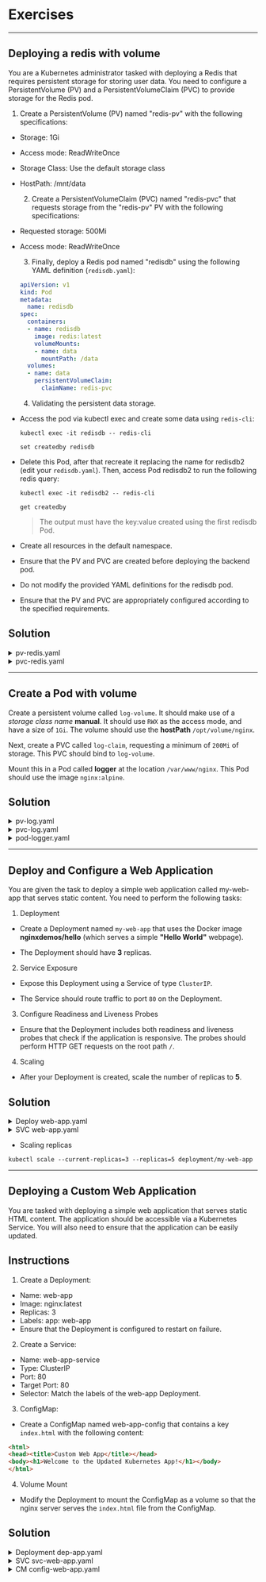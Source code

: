 # Exercises

-----------

## Deploying a redis with volume
  
  You are a Kubernetes administrator tasked with deploying a Redis that requires persistent storage for storing user data. You need to configure a PersistentVolume (PV) and a PersistentVolumeClaim (PVC) to provide storage for the Redis pod.

  1. Create a PersistentVolume (PV) named "redis-pv" with the following specifications:

- Storage: 1Gi
- Access mode: ReadWriteOnce
- Storage Class: Use the default storage class
- HostPath: /mnt/data

  2. Create a PersistentVolumeClaim (PVC) named "redis-pvc" that requests storage from the "redis-pv" PV with the following specifications:

- Requested storage: 500Mi
- Access mode: ReadWriteOnce

  3. Finally, deploy a Redis pod named "redisdb" using the following YAML definition (`redisdb.yaml`):

  ```yaml
  apiVersion: v1
  kind: Pod
  metadata:
    name: redisdb
  spec:
    containers:
    - name: redisdb
      image: redis:latest
      volumeMounts:
      - name: data
        mountPath: /data
    volumes:
    - name: data
      persistentVolumeClaim:
        claimName: redis-pvc
  ```

  4. Validating the persistent data storage.

- Access the pod via kubectl exec and create some data using `redis-cli`:

  ```shell
  kubectl exec -it redisdb -- redis-cli
  ```

  ```shell
  set createdby redisdb
  ```

- Delete this Pod, after that recreate it replacing the name for redisdb2 (edit your `redisdb.yaml`). Then, access Pod redisdb2 to run the following redis query:

  ```shell
  kubectl exec -it redisdb2 -- redis-cli
  ```

  ```shell
  get createdby
  ```

  > The output must have the key:value created using the first redisdb Pod.

- Create all resources in the default namespace.
- Ensure that the PV and PVC are created before deploying the backend pod.
- Do not modify the provided YAML definitions for the redisdb pod.
- Ensure that the PV and PVC are appropriately configured according to the specified requirements.

## Solution

<details>
  <summary>pv-redis.yaml</summary>
  
  ```yaml
  apiVersion: v1
  kind: PersistentVolume
  metadata:
    name: redis-pv
  spec:
    storageClassName: standard
    capacity:
      storage: 1Gi
    accessModes:
      - ReadWriteOnce
    hostPath:
      path: "/mnt/data"
  ```

</details>

<details>
  <summary>pvc-redis.yaml</summary>
  
  ```yaml
  apiVersion: v1
  kind: PersistentVolumeClaim
  metadata:
    name: redis-pvc
  spec:
    storageClassName: standard
    accessModes:
      - ReadWriteOnce
    resources:
      requests:
        storage: 500Mi
  ```

</details>

-----------

## Create a Pod with volume

Create a persistent volume called `log-volume`.
It should make use of a *storage class name* **manual**.
It should use `RWX` as the access mode, and have a size of `1Gi`.
The volume should use the **hostPath** `/opt/volume/nginx`.

Next, create a PVC called `log-claim`, requesting a minimum of `200Mi` of storage.
This PVC should bind to `log-volume`.

Mount this in a Pod called **logger** at the location `/var/www/nginx`.
This Pod should use the image `nginx:alpine`.

## Solution

<details>
  <summary>pv-log.yaml</summary>
  
  ```yaml
  apiVersion: v1
  kind: PersistentVolume
  metadata:
    name: log-volume
    labels:
      app: logger
  spec:
    storageClassName: manual
    capacity:
      storage: 1Gi
    accessModes:
      - ReadWriteMany
    hostPath:
      path: "/opt/volume/nginx"
  ```

</details>

<details>
  <summary>pvc-log.yaml</summary>
  
  ```yaml
  apiVersion: v1
  kind: PersistentVolumeClaim
  metadata:
    name: log-claim
    labels:
      app: logger
  spec:
    volumeName: log-volume
    storageClassName: manual
    accessModes:
      - ReadWriteMany
    resources:
      requests:
        storage: 200Mi
  ```

</details>

<details>
  <summary>pod-logger.yaml</summary>
  
  ```yaml
  apiVersion: v1
  kind: Pod
  metadata:
    name: logger
    labels:
      app: logger
  spec:
    volumes:
      - name: log-volume
        persistentVolumeClaim:
          claimName: log-claim
    containers:
      - image: nginx:alpine
        name: logger
        volumeMounts:
          - mountPath: "/var/www/nginx"
            name: log-volume
    restartPolicy: Never
  ```

</details>

-----------

## Deploy and Configure a Web Application

You are given the task to deploy a simple web application called my-web-app that serves static content. You need to perform the following tasks:

1. Deployment

* Create a Deployment named `my-web-app` that uses the Docker image **nginxdemos/hello** (which serves a simple **"Hello World"** webpage).

* The Deployment should have **3** replicas.

2. Service Exposure

* Expose this Deployment using a Service of type `ClusterIP`.

* The Service should route traffic to port `80` on the Deployment.

3. Configure Readiness and Liveness Probes

* Ensure that the Deployment includes both readiness and liveness probes that check if the application is responsive. The probes should perform HTTP GET requests on the root path `/`.

4. Scaling

* After your Deployment is created, scale the number of replicas to **5**.

## Solution

<details>
  <summary>Deploy web-app.yaml</summary>
  
  ```yaml
  apiVersion: apps/v1
  kind: Deployment
  metadata:
    name: my-web-app
    labels:
      app: my-web-app
  spec:
    replicas: 3
    selector:
      matchLabels:
        app: my-web-app
    template:
      metadata:
        labels:
          app: my-web-app
      spec:
        containers:
          - image: nginxdemos/hello
            name: hello
            ports:
              - containerPort: 80
            readinessProbe:
              httpGet:
                path: /
                port: 80
              initialDelaySeconds: 5
              periodSeconds: 10
            livenessProbe:
              httpGet:
                path: /
                port: 80
              initialDelaySeconds: 10
              periodSeconds: 20
  ```

</details>

<details>
  <summary>SVC web-app.yaml</summary>
  
  ```yaml
  apiVersion: v1
  kind: Service
  metadata:
    name: svc-web-app
    labels:
      app: my-web-app
  spec:
    selector:
      app: my-web-app
    ports:
      - port: 80
        protocol: TCP
        targetPort: 80
  ```

</details>

* Scaling replicas

```shell
kubectl scale --current-replicas=3 --replicas=5 deployment/my-web-app
```

-----------

## Deploying a Custom Web Application

You are tasked with deploying a simple web application that serves static HTML content. The application should be accessible via a Kubernetes Service. You will also need to ensure that the application can be easily updated.


## Instructions

1. Create a Deployment:

* Name: web-app
* Image: nginx:latest
* Replicas: 3
* Labels: app: web-app
* Ensure that the Deployment is configured to restart on failure.

2. Create a Service:

* Name: web-app-service
* Type: ClusterIP
* Port: 80
* Target Port: 80
* Selector: Match the labels of the web-app Deployment.

3. ConfigMap:

* Create a ConfigMap named web-app-config that contains a key `index.html` with the following content:

```html
<html>
<head><title>Custom Web App</title></head>
<body><h1>Welcome to the Updated Kubernetes App!</h1></body>
</html>
```

4. Volume Mount

* Modify the Deployment to mount the ConfigMap as a volume so that the nginx server serves the `index.html` file from the ConfigMap.

## Solution

<details>
  <summary>Deployment dep-app.yaml</summary>
  
  ```yaml
  apiVersion: apps/v1
  kind: Deployment
  metadata:
    name: web-app
  spec:
    replicas: 3
    selector:
      matchLabels:
        app: web-app
    template:
      metadata:
        labels:
          app: web-app
      spec:
        containers:
        - name: nginx
          image: nginx:latest
          volumeMounts:
          - name: web-content
            mountPath: /usr/share/nginx/html/index.html
            subPath: index.html
        volumes:
        - name: web-content
          configMap:
            name: web-app-config
  ```

</details>

<details>
  <summary>SVC svc-web-app.yaml</summary>
  
  ```yaml
  apiVersion: v1
  kind: Service
  metadata:
    name: web-app-service
  spec:
    type: ClusterIP
    ports:
    - port: 80
      targetPort: 80
    selector:
      app: web-app
  ```

</details>

<details>
  <summary>CM config-web-app.yaml</summary>
  
  ```yaml
  apiVersion: v1
  kind: ConfigMap
  metadata:
    name: web-app-config
  data:
    index.html: |
      <html>
      <head><title>Welcome to My Web App</title></head>
      <body><h1>Hello, Kubernetes!</h1></body>
      </html>
  ```

</details>
